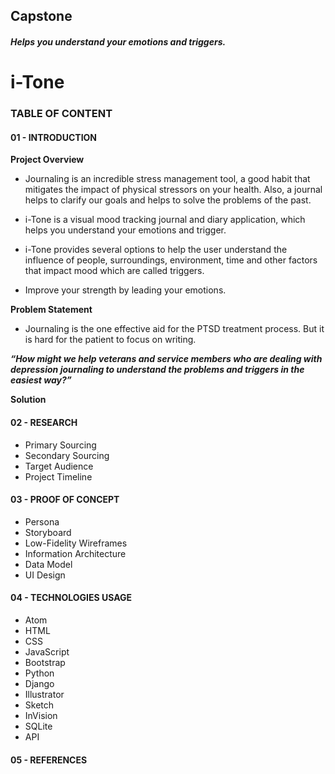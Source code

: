 ## Capstone

##### Helps you understand your emotions and triggers.
# i-Tone


### TABLE OF CONTENT
#### 01 - INTRODUCTION
**Project Overview**
- Journaling is an incredible stress management tool, a good habit that mitigates the
impact of physical stressors on your health. Also, a journal helps to clarify our goals
and helps to solve the problems of the past.

- i-Tone is a visual mood tracking journal and diary application, which helps you
understand your emotions and trigger.

- i-Tone provides several options to help the user understand the influence of people,
surroundings, environment, time and other factors that impact mood which are
called triggers.

- Improve your strength by leading your emotions.

**Problem Statement**
- Journaling is the one effective aid for the PTSD treatment process. But it is hard for
the patient to focus on writing.

***“How might we help veterans and service members who are dealing with depression
journaling to understand the problems and triggers in the easiest way?”***

**Solution**


#### 02 - RESEARCH
* Primary Sourcing
* Secondary Sourcing
* Target Audience
* Project Timeline

#### 03 - PROOF OF CONCEPT
* Persona
* Storyboard
* Low-Fidelity Wireframes
* Information Architecture
* Data Model
* UI Design

#### 04 - TECHNOLOGIES USAGE
* Atom
* HTML
* CSS
* JavaScript
* Bootstrap
* Python
* Django
* Illustrator
* Sketch
* InVision
* SQLite
* API

#### 05 - REFERENCES
